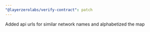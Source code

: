 ```yaml
---
"@layerzerolabs/verify-contract": patch
---
```


Added api urls for similar network names and alphabetized the map
